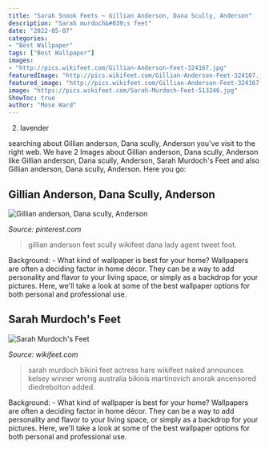 ```yaml
---
title: "Sarah Snook Feets ~ Gillian Anderson, Dana Scully, Anderson"
description: "Sarah murdoch&#039;s feet"
date: "2022-05-07"
categories:
- "Best Wallpaper"
tags: ["Best Wallpaper"]
images:
- "http://pics.wikifeet.com/Gillian-Anderson-Feet-324167.jpg"
featuredImage: "http://pics.wikifeet.com/Gillian-Anderson-Feet-324167.jpg"
featured_image: "http://pics.wikifeet.com/Gillian-Anderson-Feet-324167.jpg"
image: "https://pics.wikifeet.com/Sarah-Murdoch-Feet-513246.jpg"
ShowToc: true
author: "Mose Ward"
---
```



2. lavender 

	

		
searching about Gillian anderson, Dana scully, Anderson you've visit to the right web. We have 2 Images about Gillian anderson, Dana scully, Anderson like Gillian anderson, Dana scully, Anderson, Sarah Murdoch&#039;s Feet and also Gillian anderson, Dana scully, Anderson. Here you go:
		
    
## Gillian Anderson, Dana Scully, Anderson

<img loading=lazy src="http://pics.wikifeet.com/Gillian-Anderson-Feet-324167.jpg" onerror="this.onerror=null;this.src='https://tse1.mm.bing.net/th?id=OIP.Zp11RaJ-apTisqQCsu6TOgHaJM&amp;pid=15.1';" alt="Gillian anderson, Dana scully, Anderson">

_Source: pinterest.com_

>gillian anderson feet scully wikifeet dana lady agent tweet foot. 

	

Background: - What kind of wallpaper is best for your home?
Wallpapers are often a deciding factor in home décor. They can be a way to add personality and flavor to your living space, or simply as a backdrop for your pictures. Here, we'll take a look at some of the best wallpaper options for both personal and professional use.

    
## Sarah Murdoch&#039;s Feet

<img loading=lazy src="https://pics.wikifeet.com/Sarah-Murdoch-Feet-513246.jpg" onerror="this.onerror=null;this.src='https://tse3.mm.bing.net/th?id=OIP.JSFf2FBvxxTIlYJj8XkqrQHaFN&amp;pid=15.1';" alt="Sarah Murdoch&#039;s Feet">

_Source: wikifeet.com_

>sarah murdoch bikini feet actress hare wikifeet naked announces kelsey winner wrong australia bikinis martinovich anorak ancensored diedrebolton added. 

	

Background: - What kind of wallpaper is best for your home?
Wallpapers are often a deciding factor in home décor. They can be a way to add personality and flavor to your living space, or simply as a backdrop for your pictures. Here, we'll take a look at some of the best wallpaper options for both personal and professional use.


